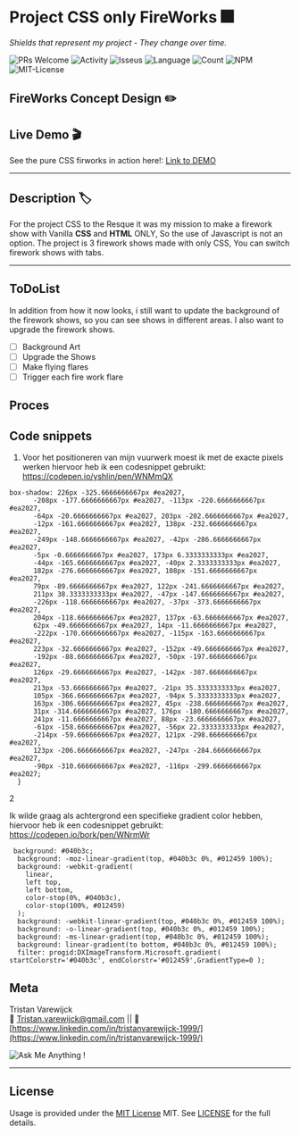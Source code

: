 # Project CSS only FireWorks :fireworks:

_Shields that represent my project - They change over time._

![PRs Welcome](https://img.shields.io/badge/PRs-welcome-brightgreen.svg?style=flat-square) ![Activity](https://img.shields.io/github/last-commit/TristanVarewijck/FireWorks) ![Isseus](https://img.shields.io/github/issues/TristanVarewijck/FireWorks) ![Language](https://img.shields.io/github/languages/top/TristanVarewijck/FireWorks) ![Count](https://img.shields.io/github/languages/count/TristanVarewijck/FireWorks?color=#a55eea) ![NPM](https://img.shields.io/npm/v/npm) ![MIT-License](https://img.shields.io/apm/l/vim-mode)

## FireWorks Concept Design :pencil2:

<!-- PICTURE OF THE PRODUCT -->

## Live Demo :clapper:

See the pure CSS firworks in action here!:
[Link to DEMO](https://tristanvarewijck.github.io/FireWorks/)

---

## Description :label:

For the project CSS to the Resque it was my mission to make a firework show with Vanilla **CSS** and **HTML** ONLY, So the use of Javascript is not an option. The project is 3 firework shows made with only CSS, You can switch firework shows with tabs.

---

## ToDoList

In addition from how it now looks, i still want to update the background of the firework shows, so you can see shows in different areas. I also want to upgrade the firework shows.

- [ ] Background Art
- [ ] Upgrade the Shows
- [ ] Make flying flares
- [ ] Trigger each fire work flare

## Proces

## Code snippets

1. Voor het positioneren van mijn vuurwerk moest ik met de exacte pixels werken hiervoor heb ik een codesnippet gebruikt: https://codepen.io/yshlin/pen/WNMmQX

```
box-shadow: 226px -325.6666666667px #ea2027,
      -208px -177.6666666667px #ea2027, -113px -220.6666666667px #ea2027,
      -64px -20.6666666667px #ea2027, 203px -202.6666666667px #ea2027,
      -12px -161.6666666667px #ea2027, 138px -232.6666666667px #ea2027,
      -249px -148.6666666667px #ea2027, -42px -286.6666666667px #ea2027,
      -5px -0.6666666667px #ea2027, 173px 6.3333333333px #ea2027,
      -44px -165.6666666667px #ea2027, -40px 2.3333333333px #ea2027,
      182px -276.6666666667px #ea2027, 108px -151.6666666667px #ea2027,
      79px -89.6666666667px #ea2027, 122px -241.6666666667px #ea2027,
      211px 38.3333333333px #ea2027, -47px -147.6666666667px #ea2027,
      -226px -118.6666666667px #ea2027, -37px -373.6666666667px #ea2027,
      204px -118.6666666667px #ea2027, 137px -63.6666666667px #ea2027,
      62px -49.6666666667px #ea2027, 14px -11.6666666667px #ea2027,
      -222px -170.6666666667px #ea2027, -115px -163.6666666667px #ea2027,
      223px -32.6666666667px #ea2027, -152px -49.6666666667px #ea2027,
      -192px -88.6666666667px #ea2027, -50px -197.6666666667px #ea2027,
      126px -29.6666666667px #ea2027, -142px -387.6666666667px #ea2027,
      213px -53.6666666667px #ea2027, -21px 35.3333333333px #ea2027,
      105px -366.6666666667px #ea2027, -94px 5.3333333333px #ea2027,
      163px -306.6666666667px #ea2027, 45px -238.6666666667px #ea2027,
      31px -314.6666666667px #ea2027, 176px -180.6666666667px #ea2027,
      241px -11.6666666667px #ea2027, 88px -23.6666666667px #ea2027,
      -61px -158.6666666667px #ea2027, -56px 22.3333333333px #ea2027,
      -214px -59.6666666667px #ea2027, 121px -298.6666666667px #ea2027,
      123px -206.6666666667px #ea2027, -247px -284.6666666667px #ea2027,
      -90px -310.6666666667px #ea2027, -116px -299.6666666667px #ea2027;
  }

```

2

Ik wilde graag als achtergrond een specifieke gradient color hebben, hiervoor heb ik een codesnippet gebruikt: https://codepen.io/bork/pen/WNrmWr

```
 background: #040b3c;
  background: -moz-linear-gradient(top, #040b3c 0%, #012459 100%);
  background: -webkit-gradient(
    linear,
    left top,
    left bottom,
    color-stop(0%, #040b3c),
    color-stop(100%, #012459)
  );
  background: -webkit-linear-gradient(top, #040b3c 0%, #012459 100%);
  background: -o-linear-gradient(top, #040b3c 0%, #012459 100%);
  background: -ms-linear-gradient(top, #040b3c 0%, #012459 100%);
  background: linear-gradient(to bottom, #040b3c 0%, #012459 100%);
  filter: progid:DXImageTransform.Microsoft.gradient( startColorstr='#040b3c', endColorstr='#012459',GradientType=0 );
```

## Meta

Tristan Varewijck <br>
:email: [Tristan.varewijck@gmail.com](Tristan.varewijck@gmail.com) ||
:large_blue_diamond: [https://www.linkedin.com/in/tristanvarewijck-1999/](https://www.linkedin.com/in/tristanvarewijck-1999/)

![Ask Me Anything !](https://img.shields.io/badge/Ask%20me-anything-1abc9c.svg)

---

## License

Usage is provided under the [MIT License](https://github.com/git/git-scm.com/blob/master/MIT-LICENSE.txt) MIT. See [LICENSE](https://github.com/TristanVarewijck/FireWorks/blob/master/LICENSE) for the full details.
